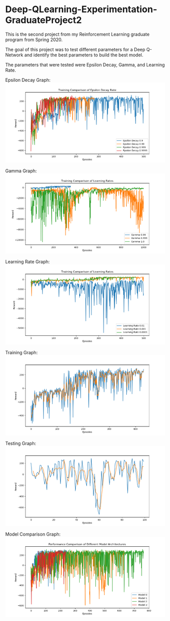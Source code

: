 # Deep-QLearning-Experimentation-GraduateProject2
This is the second project from my Reinforcement Learning graduate program from Spring 2020.

The goal of this project was to test different parameters for a Deep Q-Network and identify the best parameters to build the best model.

The parameters that were tested were Epsilon Decay, Gamma, and Learning Rate.

Epsilon Decay Graph:
![](/epsilon_decay_graph.png) 

Gamma Graph:
![](/gammas_graph.png) 

Learning Rate Graph:
![](/learning_rates_graph.png) 

Training Graph:
![](/training_graph.png) 

Testing Graph:
![](/testing_graph.png) 

Model Comparison Graph:
![](/multi_model_fig.png) 
